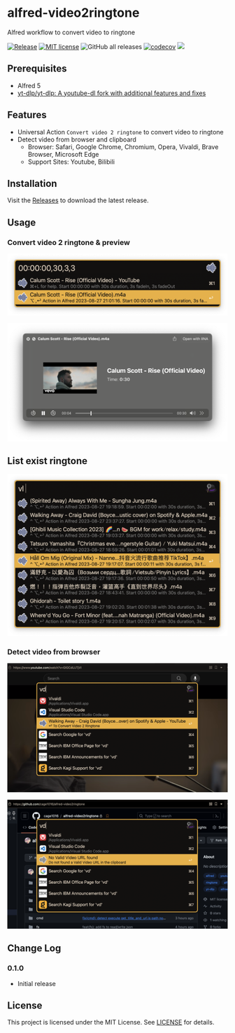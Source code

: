 # alfred-video2ringtone

Alfred workflow to convert video to ringtone

[![Release](https://github.com/cage1016/alfred-video2ringtone/actions/workflows/release.yml/badge.svg)](https://github.com/cage1016/alfred-video2ringtone/actions/workflows/release.yml)
[![MIT license](https://img.shields.io/badge/License-MIT-blue.svg)](https://lbesson.mit-license.org/)
![GitHub all releases](https://img.shields.io/github/downloads/cage1016/alfred-video2ringtone/total)
[![codecov](https://codecov.io/gh/cage1016/alfred-video2ringtone/branch/master/graph/badge.svg)](https://codecov.io/gh/cage1016/alfred-video2ringtone)
![](https://img.shields.io/badge/Alfred-5-blueviolet)

## Prerequisites

- Alfred 5
- [yt-dlp/yt-dlp: A youtube-dl fork with additional features and fixes](https://github.com/yt-dlp/yt-dlp)

## Features

- Universal Action `Convert video 2 ringtone` to convert video to ringtone
- Detect video from browser and clipboard
  - Browser: Safari, Google Chrome, Chromium, Opera, Vivaldi, Brave Browser, Microsoft Edge
  - Support Sites: Youtube, Bilibili

## Installation

Visit the [Releases](https://github.com/cage1016/alfred-video2ringtone/releases) to download the latest release.

## Usage

### Convert video 2 ringtone & preview

![](screenshots/1.png)

![](screenshots/2.png)

## List exist ringtone

![](screenshots/3.png)

### Detect video from browser

![](screenshots/4.png)

![](screenshots/5.png)

## Change Log

### 0.1.0
- Initial release

## License
This project is licensed under the MIT License. See [LICENSE](LICENSE) for details.